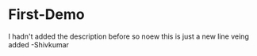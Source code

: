 # First-Demo
I hadn't added the description before so noew this 
is just a new line veing added
-Shivkumar
